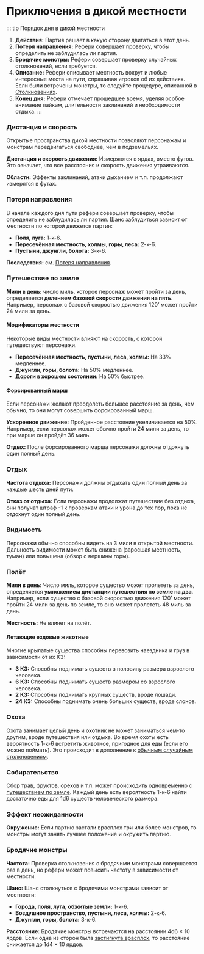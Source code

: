 # Приключения в дикой местности

::: tip Порядок дня в дикой местности
1. **Действия:** Партия решает в какую сторону двигаться в этот день.
2. **Потеря направления:** Рефери совершает проверку, чтобы определить не заблудилась ли партия.
3. **Бродячие монстры:** Рефери совершает проверку случайных столкновений, если требуется.
4. **Описание:** Рефери описывает местность вокруг и любые интересные места на пути, спрашивая игроков об их действиях. Если были встречены монстры, то следуйте процедуре, описанной в [Столкновениях](encounters.md).
5. **Конец дня:** Рефери отмечает прошедшее время, уделяя особое внимание пайкам, длительности заклинаний и необходимости отдыха.
:::

### Дистанция и скорость

Открытые пространства дикой местности позволяют персонажам и монстрам передвигаться свободнее, чем в подземельях. 

**Дистанция и скорость движения:** Измеряются в ярдах, вместо футов. Это означает, что все расстояния и скорость движения утраиваются.

**Области:** Эффекты заклинаний, атаки дыханием и т.п. продолжают измерятся в футах.

### Потеря направления

В начале каждого дня пути рефери совершает проверку, чтобы определить не заблудилась ли партия. Шанс заблудиться зависит от местности по которой движется партия:
- **Поля, луга:** 1-к-6.
- **Пересечённая местность, холмы, горы, леса:** 2-к-6.
- **Пустыни, джунгли, болота:** 3-к-6.

**Последствия:** см. [Потеря направления](hazards-challenges.md#потеря-направления).

### Путешествие по земле

**Мили в день:** число миль, которое персонаж может пройти за день, определяется **делением базовой скорости движения на пять**. Например, персонаж с базовой скоростью движения 120’ может пройти 24 мили за день.

#### Модификаторы местности

Некоторые виды местности влияют на скорость, с которой путешествуют персонажи.

- **Пересечённая местность, пустыни, леса, холмы:** На 33% медленнее.
- **Джунгли, горы, болота:** На 50% медленнее.
- **Дороги в хорошем состоянии:** На 50% быстрее.

#### Форсированный марш

Если персонажи желают преодолеть большее расстояние за день, чем обычно, то они могут совершить форсированный марш.

**Ускоренное движение:** Пройденное расстояние увеличивается на 50%. Например, если персонаж может обычно пройти 24 мили за день, то при марше он пройдёт 36 миль.

**Отдых:** После форсированного марша персонажи должны отдохнуть один полный день.

### Отдых

**Частота отдыха:** Персонажи должны отдыхать один полный день за каждые шесть дней пути.

**Отказ от отдыха:** Если персонажи продолжат путешествие без отдыха, они получат штраф -1 к проверкам атаки и урона до тех пор, пока не отдохнут один полный день.

### Видимость

Персонажи обычно способны видеть на 3 мили в открытой местности. Дальность видимости может быть снижена (заросшая местность, туман) или повышена (обзор с вершины горы).

### Полёт

**Мили в день:** Число миль, которое существо может пролететь за день, определяется **умножением дистанции путешествия по земле на два**. Например, если существо с базовой скоростью движения 120’ может пройти 24 мили за день по земле, то оно может пролететь 48 миль за день.

**Местность:** Не влияет на полёт.

#### Летающие ездовые животные

Многие крылатые существа способны перевозить наездника и груз в зависимости от их КЗ:

- **3 КЗ:** Способны поднимать существ в половину размера взрослого человека.
- **6 КЗ:** Способны поднимать существ размером со взрослого человека.
- **2 КЗ:** Способны поднимать крупных существ, вроде лошади.
- **24 КЗ:** Способны поднимать очень больших существ, вроде слонов.

### Охота

Охота занимает целый день и охотник не может заниматься чем-то другим, вроде путешествия или отдыха. Во время охоты есть вероятность 1-к-6 встретить животное, пригодное для еды (если его можно поймать). Это происходит в дополнение к [обычным случайным столкновениям](#бродячие-монстры).

### Собирательство

Сбор трав, фруктов, орехов и т.п. может происходить одновременно с [путешествием по земле](#путешествие-по-земле). Каждый день есть вероятность 1-к-6 найти достаточно еды для 1d6 существ человеческого размера.

### Эффект неожиданности

**Окружение:** Если партию застали врасплох три или более монстров, то монстры могут занять лучшее положение и окружить партию.

### Бродячие монстры

**Частота:** Проверка столкновения с бродячими монстрами совершается раз в день, но рефери может повысить частоту в зависимости от местности.

**Шанс:** Шанс столкнуться с бродячими монстрами зависит от местности:

- **Города, поля, луга, обжитые земли:** 1-к-6.
- **Воздушное пространство, пустыни, леса, холмы:** 2-к-6.
- **Джунгли, горы, болота:** 3-к-6.

**Расстояние:** Бродячие монстры встречаются на расстоянии 4d6 × 10 ярдов. Если одна из сторон была [застигнута врасплох](encounters.md), то расстояние снижается до 1d4 × 10 ярдов.